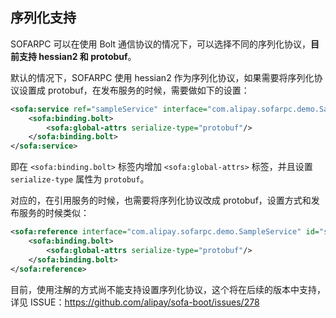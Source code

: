## 序列化支持

SOFARPC 可以在使用 Bolt 通信协议的情况下，可以选择不同的序列化协议，**目前支持 hessian2 和 protobuf**。

默认的情况下，SOFARPC 使用 hessian2 作为序列化协议，如果需要将序列化协议设置成 protobuf，在发布服务的时候，需要做如下的设置：

```xml
<sofa:service ref="sampleService" interface="com.alipay.sofarpc.demo.SampleService">
    <sofa:binding.bolt>
        <sofa:global-attrs serialize-type="protobuf"/>
    </sofa:binding.bolt>
</sofa:service>
```

即在 `<sofa:binding.bolt>` 标签内增加 `<sofa:global-attrs>` 标签，并且设置 `serialize-type` 属性为 `protobuf`。

对应的，在引用服务的时候，也需要将序列化协议改成 protobuf，设置方式和发布服务的时候类似：

```xml
<sofa:reference interface="com.alipay.sofarpc.demo.SampleService" id="sampleServiceRef" jvm-first="false">
    <sofa:binding.bolt>
        <sofa:global-attrs serialize-type="protobuf"/>
    </sofa:binding.bolt>
</sofa:reference>
```

目前，使用注解的方式尚不能支持设置序列化协议，这个将在后续的版本中支持，详见 ISSUE：<https://github.com/alipay/sofa-boot/issues/278>